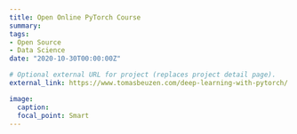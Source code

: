 ```yaml
---
title: Open Online PyTorch Course
summary:
tags:
- Open Source
- Data Science
date: "2020-10-30T00:00:00Z"

# Optional external URL for project (replaces project detail page).
external_link: https://www.tomasbeuzen.com/deep-learning-with-pytorch/

image:
  caption:
  focal_point: Smart
---
```

